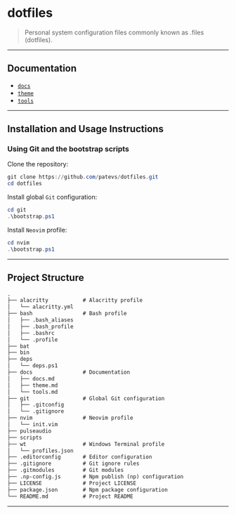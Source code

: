 # dotfiles

> Personal system configuration files commonly known as .files (dotfiles).

---

## Documentation

- [`docs`](./docs/docs.md)
- [`theme`](./docs/theme.md)
- [`tools`](./docs/theme.md)

---

## Installation and Usage Instructions

### Using Git and the bootstrap scripts

Clone the repository:

```powershell
git clone https://github.com/patevs/dotfiles.git
cd dotfiles
```

Install global `Git` configuration:

```powershell
cd git
.\bootstrap.ps1
```

Install `Neovim` profile:

```powershell
cd nvim
.\bootstrap.ps1
```

<!--
Initialize `Git` submodules:

```powershell
git submodule update --init --recursive
```
-->

---

## Project Structure

```md
.
├── alacritty           # Alacritty profile
│   └── alacritty.yml
├── bash                # Bash profile
│   ├── .bash_aliases
│   ├── .bash_profile
│   ├── .bashrc
│   └── .profile
├── bat
├── bin
├── deps
│   └── deps.ps1
├── docs                # Documentation
│   ├── docs.md
│   ├── theme.md
│   └── tools.md
├── git                 # Global Git configuration
│   ├── .gitconfig
│   └── .gitignore
├── nvim                # Neovim profile
│   └── init.vim
├── pulseaudio
├── scripts
├── wt                  # Windows Terminal profile
│   └── profiles.json
├── .editorconfig       # Editor configuration
├── .gitignore          # Git ignore rules
├── .gitmodules         # Git modules
├── .np-config.js       # Npm publish (np) configuration
├── LICENSE             # Project LICENSE
├── package.json        # Npm package configuration
└── README.md           # Project README
```

---
